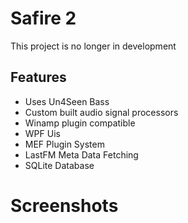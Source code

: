 # Safire 2

This project is no longer in development

## Features
* Uses Un4Seen Bass
* Custom built audio signal processors
* Winamp plugin compatible
* WPF Uis
* MEF Plugin System
* LastFM Meta Data Fetching
* SQLite Database

# Screenshots
